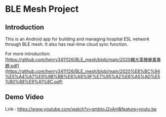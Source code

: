 # BLE Mesh Project

## Introduction

This is an Android app for building and managing hospital ESL network through BLE mesh. It also has real-time cloud sync function.

For more introduction:[https://github.com/henry3411126/BLE_mesh/blob/main/2020輔大電機畢業專題.pdf](https://github.com/henry3411126/BLE_mesh/blob/main/2020%E8%BC%94%E5%A4%A7%E9%9B%BB%E6%A9%9F%E7%95%A2%E6%A5%AD%E5%B0%88%E9%A1%8C.pdf)

## Demo Video
Link : https://www.youtube.com/watch?v=gmbtoJ2xAnI&feature=youtu.be
